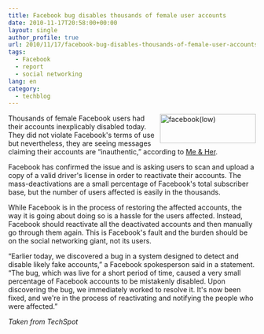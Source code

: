 ```yaml
---
title: Facebook bug disables thousands of female user accounts
date: 2010-11-17T20:58:00+00:00
layout: single
author_profile: true
url: 2010/11/17/facebook-bug-disables-thousands-of-female-user-accounts/
tags:
  - Facebook
  - report
  - social networking
lang: en
category: 
  - techblog
---
```

[<img title="facebook(low)" border="0" alt="facebook(low)" align="right" src="http://lh5.ggpht.com/_vaUVXcmC3OI/TOQ65Hpkt0I/AAAAAAAADKM/IH9d94klpvs/facebook%28low%29_thumb.jpg?imgmax=800" width="195" height="59" />](http://lh5.ggpht.com/_vaUVXcmC3OI/TOQ63iAuS0I/AAAAAAAADKI/wNsKrCVArIM/s1600-h/facebook%28low%29%5B2%5D.jpg)Thousands of female Facebook users had their accounts inexplicably disabled today. They did not violate Facebook's terms of use but nevertheless, they are seeing messages claiming their accounts are “inauthentic,” according to [Me & Her](http://brianericford.tumblr.com/post/1592610182/facebook-fail). 

Facebook has confirmed the issue and is asking users to scan and upload a copy of a valid driver's license in order to reactivate their accounts. The mass-deactivations are a small percentage of Facebook's total subscriber base, but the number of users affected is easily in the thousands.

While Facebook is in the process of restoring the affected accounts, the way it is going about doing so is a hassle for the users affected. Instead, Facebook should reactivate all the deactivated accounts and then manually go through them again. This is Facebook's fault and the burden should be on the social networking giant, not its users.

“Earlier today, we discovered a bug in a system designed to detect and disable likely fake accounts,” a Facebook spokesperson said in a statement. “The bug, which was live for a short period of time, caused a very small percentage of Facebook accounts to be mistakenly disabled. Upon discovering the bug, we immediately worked to resolve it. It's now been fixed, and we're in the process of reactivating and notifying the people who were affected.”

_Taken from TechSpot_